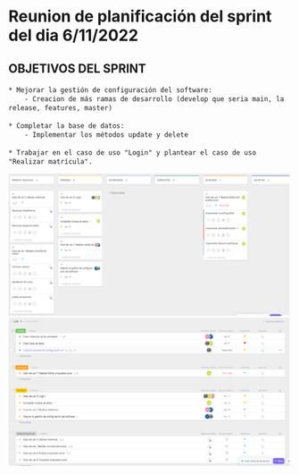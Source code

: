 # Reunion de planificación del sprint del dia 6/11/2022

## OBJETIVOS DEL SPRINT

    * Mejorar la gestión de configuración del software:
        - Creacion de más ramas de desarrollo (develop que seria main, la release, features, master)

    * Completar la base de datos: 
        - Implementar los métodos update y delete

    * Trabajar en el caso de uso "Login" y plantear el caso de uso "Realizar matrícula".

![Planificación del Sprint de la semana del 06/11 al 13/11](../sprintImages/sprint_06nov_tablero.png)
![Planificación del Sprint de la semana del 06/11 al 13/11](../sprintImages/sprint_06nov_lista.png)

